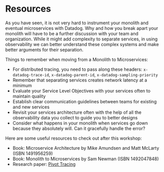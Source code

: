 # Resources

As you have seen, it is not very hard to instrument your monolith and eventual microservices with Datadog. Why and how you break apart your monolith will have to be a further discussion with your team and organization. While it might add complexity to separate services, in using observability we can better understand these complex systems and make better arguments for their separation.

Things to remember when moving from a Monolith to Microservices:

* For distributed tracing, you need to pass along these headers: `x-datadog-trace-id`, `x-datadog-parent-id`, `x-datadog-sampling-priority`
* Remember that separating services creates network latency at a minimum
* Evaluate your Service Level Objectives with your services often to maintain quality
* Establish clear communication guidelines between teams for existing and new services
* Revisit your services architecture often with the help of all the observability data you collect to guide you to better designs
* Consider what happens in your monolith when services go down because they absolutely will. Can it gracefully handle the error?

Here are some useful resources to check out after this workshop:

* Book: Microservice Architecture by Mike Amundsen and Matt McLarty (ISBN 1491956259)
* Book: Monolith to Microservices by Sam Newman (ISBN 1492047848)
* Research paper: [Pivot Tracing](https://cs.brown.edu/~jcmace/papers/mace15pivot.pdf)
